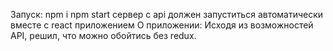 Запуск: 
npm i
npm start
сервер с api должен запуститься автоматически вместе с react приложением
О приложении: 
Исходя из возможностей API, решил, что можно обойтись без redux. 